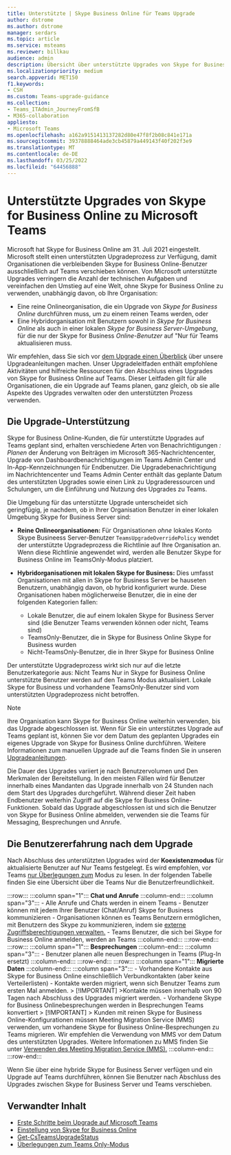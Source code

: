 ```yaml
---
title: Unterstützte | Skype Business Online für Teams Upgrade
author: dstrome
ms.author: dstrome
manager: serdars
ms.topic: article
ms.service: msteams
ms.reviewer: billkau
audience: admin
description: Übersicht über unterstützte Upgrades von Skype for Business Online zu Teams
ms.localizationpriority: medium
search.appverid: MET150
f1.keywords:
- CSH
ms.custom: Teams-upgrade-guidance
ms.collection:
- Teams_ITAdmin_JourneyFromSfB
- M365-collaboration
appliesto:
- Microsoft Teams
ms.openlocfilehash: a162a9151413137282d80e47f8f2b08c841e171a
ms.sourcegitcommit: 39378888464ade3cb45879a449143f40f202f3e9
ms.translationtype: MT
ms.contentlocale: de-DE
ms.lasthandoff: 03/25/2022
ms.locfileid: "64456888"
---
```

# <a name="assisted-upgrades-from-skype-for-business-online-to-microsoft-teams"></a>Unterstützte Upgrades von Skype for Business Online zu Microsoft Teams

Microsoft hat Skype for Business Online am 31. Juli 2021 eingestellt.  Microsoft stellt einen unterstützten Upgradeprozess zur Verfügung, damit Organisationen die verbleibenden Skype for Business Online-Benutzer ausschließlich auf Teams verschieben können.  Von Microsoft unterstützte Upgrades verringern die Anzahl der technischen Aufgaben und vereinfachen den Umstieg auf eine Welt, ohne Skype for Business Online zu verwenden, unabhängig davon, ob Ihre Organisation:
 - Eine reine Onlineorganisation, die ein Upgrade von *Skype for Business Online* durchführen muss, um zu einem reinen Teams werden, oder
 - Eine Hybridorganisation mit Benutzern sowohl in *Skype for Business Online*  als auch in einer lokalen *Skype for Business Server-Umgebung*, für die nur der Skype for Business *Online-Benutzer* auf "Nur für Teams aktualisieren muss.

Wir empfehlen, dass Sie sich vor [dem Upgrade einen Überblick](https://aka.ms/SkypeToTeams) über unsere Upgradeanleitungen machen. Unser Upgradeleitfaden enthält empfohlene Aktivitäten und hilfreiche Ressourcen für den Abschluss eines Upgrades von Skype for Business Online auf Teams. Dieser Leitfaden gilt für alle Organisationen, die ein Upgrade auf Teams planen, ganz gleich, ob sie alle Aspekte des Upgrades verwalten oder den unterstützten Prozess verwenden.

## <a name="the-assisted-upgrade-experience"></a>Die Upgrade-Unterstützung
Skype for Business Online-Kunden, die für unterstützte Upgrades auf Teams geplant sind, erhalten verschiedene Arten von Benachrichtigungen *: Planen* der Änderung von Beiträgen im Microsoft 365-Nachrichtencenter, Upgrade von Dashboardbenachrichtigungen im Teams Admin Center und In-App-Kennzeichnungen für Endbenutzer. Die Upgradebenachrichtigung im Nachrichtencenter und Teams Admin Center enthält das geplante Datum des unterstützten Upgrades sowie einen Link zu Upgraderessourcen und Schulungen, um die Einführung und Nutzung des Upgrades zu Teams.

Die Umgebung für das unterstützte Upgrade unterscheidet sich geringfügig, je nachdem, ob in Ihrer Organisation Benutzer in einer lokalen Umgebung Skype for Business Server sind:
- **Reine Onlineorganisationen:** Für Organisationen *ohne* lokales Konto Skype Busineess Server-Benutzer `TeamsUpgradeOverridePolicy` wendet der unterstützte Upgradeprozess die Richtlinie auf Ihre Organisation an. Wenn diese Richtlinie angewendet wird, werden alle Benutzer Skype for Business Online im TeamsOnly-Modus platziert.
- **Hybridorganisationen mit lokalen Skype for Business:** Dies umfasst Organisationen mit allen in Skype for Business Server be hauseten Benutzern, unabhängig davon, ob hybrid konfiguriert wurde. Diese Organisationen haben möglicherweise Benutzer, die in eine der folgenden Kategorien fallen:

  - Lokale Benutzer, die auf einem lokalen Skype for Business Server sind (die Benutzer Teams verwenden können oder nicht, Teams sind)
  - TeamsOnly-Benutzer, die in Skype for Business Online Skype for Business wurden
  - Nicht-TeamsOnly-Benutzer, die in Ihrer Skype for Business Online

Der unterstützte Upgradeprozess wirkt sich nur auf die letzte Benutzerkategorie aus: Nicht Teams Nur in Skype for Business Online unterstützte Benutzer werden auf den Teams Modus aktualisiert. Lokale Skype for Business und vorhandene TeamsOnly-Benutzer sind vom unterstützten Upgradeprozess nicht betroffen.

> [!NOTE]
> Ihre Organisation kann Skype for Business Online weiterhin verwenden, bis das Upgrade abgeschlossen ist. Wenn für Sie ein unterstütztes Upgrade auf Teams geplant ist, können Sie vor dem Datum des geplanten Upgrades ein eigenes Upgrade von Skype for Business Online durchführen. Weitere Informationen zum manuellen Upgrade auf die Teams finden Sie in unseren [Upgradeanleitungen](https://aka.ms/SkypeToTeams).

Die Dauer des Upgrades variiert je nach Benutzervolumen und Den Merkmalen der Bereitstellung. In den meisten Fällen wird für Benutzer innerhalb eines Mandanten das Upgrade innerhalb von 24 Stunden nach dem Start des Upgrades durchgeführt. Während dieser Zeit haben Endbenutzer weiterhin Zugriff auf die Skype for Business Online-Funktionen. Sobald das Upgrade abgeschlossen ist und sich die Benutzer von Skype for Business Online abmelden, verwenden sie die Teams für Messaging, Besprechungen und Anrufe.

## <a name="the-post-upgrade-experience"></a>Die Benutzererfahrung nach dem Upgrade

Nach Abschluss des unterstützten Upgrades wird der **Koexistenzmodus** für aktualisierte Benutzer auf Nur Teams festgelegt. Es wird empfohlen, vor Teams [nur Überlegungen zum](teams-only-mode-considerations.md) Modus zu lesen. In der folgenden Tabelle finden Sie eine Übersicht über die Teams Nur die Benutzerfreundlichkeit.

:::row:::
    :::column span="1":::
        **Chat und Anrufe**
    :::column-end:::
    :::column span="3":::
        - Alle Anrufe und Chats werden in einem Teams
        - Benutzer können mit jedem Ihrer Benutzer (Chat/Anruf) Skype for Business kommunizieren
        - Organisationen können es Teams Benutzern ermöglichen, mit Benutzern des Skype zu kommunizieren, indem sie [externe Zugriffsberechtigungen verwalten.](manage-external-access.md)
        - Teams Benutzer, die sich bei Skype for Business Online anmelden, werden an Teams
    :::column-end:::
:::row-end:::
:::row:::
    :::column span="1":::
        **Besprechungen**
    :::column-end:::
    :::column span="3":::
        - Benutzer planen alle neuen Besprechungen in Teams (Plug-In ersetzt)
    :::column-end:::
:::row-end:::
:::row:::
    :::column span="1":::
        **Migrierte Daten**
    :::column-end:::
    :::column span="3":::
        - Vorhandene Kontakte aus Skype for Business Online einschließlich Verbundkontakten (aber keine Verteilerlisten)
        - Kontakte werden migriert, wenn sich Benutzer Teams zum ersten Mal anmelden.
            > [!IMPORTANT]
            >Kontakte müssen innerhalb von 90 Tagen nach Abschluss des Upgrades migriert werden.
        - Vorhandene Skype for Business Onlinebesprechungen werden in Besprechungen Teams konvertiert
            > [!IMPORTANT]
            > Kunden mit reinen Skype for Business Online-Konfigurationen müssen Meeting Migration Service (MMS) verwenden, um vorhandene Skype for Business Online-Besprechungen zu Teams migrieren. Wir empfehlen die Verwendung von MMS vor dem Datum des unterstützten Upgrades. Weitere Informationen zu MMS finden Sie unter [Verwenden des Meeting Migration Service (MMS).](/skypeforbusiness/audio-conferencing-in-office-365/setting-up-the-meeting-migration-service-mms)
    :::column-end:::
:::row-end:::

Wenn Sie über eine hybride Skype for Business Server verfügen und ein Upgrade auf Teams durchführen, können Sie Benutzer nach Abschluss des Upgrades zwischen Skype for Business Server und Teams verschieben.

## <a name="related-content"></a>Verwandter Inhalt

- [Erste Schritte beim Upgrade auf Microsoft Teams](upgrade-start-here.md)
- [Einstellung von Skype for Business Online](skype-for-business-online-retirement.md)
- [Get-CsTeamsUpgradeStatus](/powershell/module/skype/get-csteamsupgradestatus?view=skype-ps&preserve-view=true)
- [Überlegungen zum Teams Only-Modus](teams-only-mode-considerations.md)
